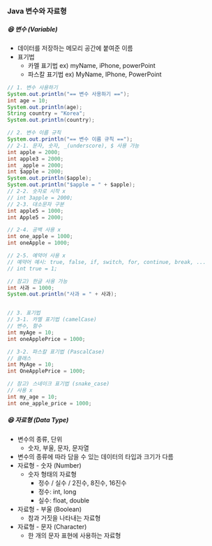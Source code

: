 ### Java 변수와 자료형
##### :laughing: 변수 (Variable)
- 데이터를 저장하는 메모리 공간에 붙여준 이름
- 표기법
  - 카멜 표기법 ex) myName, iPhone, powerPoint
  - 파스칼 표기법 ex) MyName, IPhone, PowerPoint
  
```java
// 1. 변수 사용하기
System.out.println("== 변수 사용하기 ==");
int age = 10;
System.out.println(age);
String country = "Korea";
System.out.println(country);

// 2. 변수 이름 규칙
System.out.println("== 변수 이름 규칙 ==");
// 2-1. 문자, 숫자, _(underscore), $ 사용 가능
int apple = 2000;
int apple3 = 2000;
int _apple = 2000;
int $apple = 2000;
System.out.println($apple);
System.out.println("$apple = " + $apple);
// 2-2. 숫자로 시작 x
// int 3apple = 2000;
// 2-3. 대소문자 구분
int apple5 = 1000;
int Apple5 = 2000;

// 2-4. 공백 사용 x
int one_apple = 1000;
int oneApple = 1000;

// 2-5. 예약어 사용 x
// 예약어 예시: true, false, if, switch, for, continue, break, ...
// int true = 1;

// 참고) 한글 사용 가능
int 사과 = 1000;
System.out.println("사과 = " + 사과);


// 3. 표기법
// 3-1. 카멜 표기법 (camelCase)
// 변수, 함수
int myAge = 10;
int oneApplePrice = 1000;

// 3-2. 파스칼 표기법 (PascalCase)
// 클래스
int MyAge = 10;
int OneApplePrice = 1000;

// 참고) 스네이크 표기법 (snake_case)
// 사용 x
int my_age = 10;
int one_apple_price = 1000;
```

##### :laughing: 자료형 (Data Type)
- 변수의 종류, 단위
  - 숫자, 부울, 문자, 문자열
- 변수의 종류에 따라 담을 수 있는 데이터의 타입과 크기가 다름
- 자료형 - 숫자 (Number)
  - 숫자 형태의 자료형
    - 정수 / 실수 / 2진수, 8진수, 16진수
    - 정수: int, long
    - 실수: float, double
- 자료형 - 부울 (Boolean)
  - 참과 거짓을 나타내는 자료형
- 자료형 - 문자 (Character)
  - 한 개의 문자 표현에 사용하는 자료형
